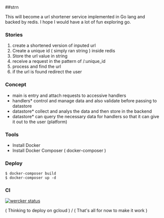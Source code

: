 ##strn 

This will become a url shortener service implemented in Go lang and backed by redis. I hope I would have a lot of fun exploring go.

### Stories
1. create a shortened version of inputed url
2. Create a unique id ( simply ran string ) inside redis 
3. Store the url value in string
4. receive a request in the pattern of /:unique_id
5. process and find the url
6. if the url is found redirect the user

### Concept
* main is entry and attach requests to accessive handlers
* handlers* control and manage data and also validate before passing to datastore
* datastore* collect and analys the data and then store in the backend
* datastore* can query the necessary data for handlers so that it can give it out to the user (platform)

### Tools
* Install Docker
* Install Docker Composer ( docker-composer )

### Deploy
``` 
$ docker-composer build 
$ docker-composer up -d
``` 
### CI
[![wercker status](https://app.wercker.com/status/ede547fd92b2c518624777321467ee74/m "wercker status")](https://app.wercker.com/project/bykey/ede547fd92b2c518624777321467ee74)

( Thinking to deploy on gcloud ) /
( That's all for now to make it work )
